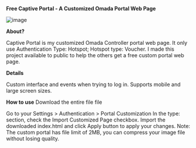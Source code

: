 **Free Captive Portal - A Customized Omada Portal Web Page**

![image](https://github.com/Krade27/Omada-Captive-Portal-Free/assets/168947395/4fd88928-0b12-4110-ba8a-35359add94df)

**About?**

Captive Portal is my customized Omada Controller portal web page. It only use Authentication Type: Hotspot; Hotspot type: Voucher. 
I made this project available to public to help the others get a free custom portal web page.


**Details**

Custom interface and events when trying to log in.
Supports mobile and large screen sizes.

**How to use**
Download the entire file file

Go to your Settings > Authentication > Portal Customization
In the type: section, check the Import Customized Page checkbox.
Import the downloaded index.html and click Apply button to apply your changes.
Note: The custom portal has file limit of 2MB, you can compress your image file without losing quality.

